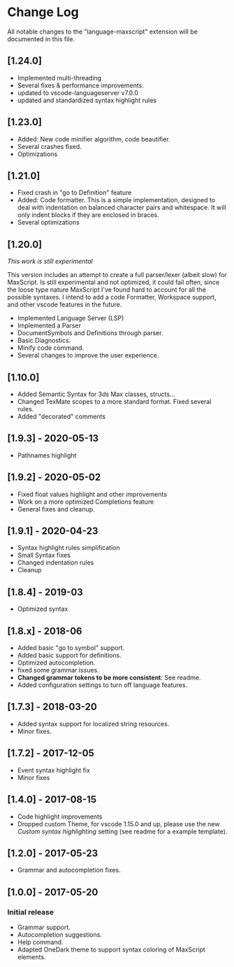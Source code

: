# Change Log

All notable changes to the "language-maxscript" extension will be documented in this file.

## [1.24.0]

- Implemented multi-threading
- Several fixes & performance improvements.
- updated to vscode-languageserver v7.0.0
- updated and standardized syntax highlight rules

## [1.23.0]

- Added: New code minifier algorithm, code beautifier.
- Several crashes fixed.
- Optimizations

## [1.21.0]

- Fixed crash in "go to Definition" feature
- Added: Code formatter. This is a simple implementation, designed to deal with indentation on balanced character pairs and whitespace. It will only indent blocks if they are enclosed in braces.
- Several optimizations

## [1.20.0]

*This work is still experimental*

This version includes an attempt to create a full parser/lexer (albeit slow) for MaxScript. Is still experimental and not optimized, it could fail often, since the loose type nature MaxScript I've found hard to account for all the possible syntaxes.
I intend to add a code Formatter, Workspace support, and other vscode features in the future.

- Implemented Language Server (LSP)
- Implemented a Parser
- DocumentSymbols and Definitions through parser.
- Basic Diagnostics.
- Minify code command.
- Several changes to improve the user experience.

## [1.10.0]

- Added Semantic Syntax for 3ds Max classes, structs...
- Changed TexMate scopes to a more standard format. Fixed several rules.
- Added "decorated" comments

## [1.9.3] - 2020-05-13

- Pathnames highlight

## [1.9.2] - 2020-05-02

- Fixed float values highlight and other improvements
- Work on a more optimized Completions feature
- General fixes and cleanup.

## [1.9.1] - 2020-04-23

- Syntax highlight rules simplification
- Small Syntax fixes
- Changed indentation rules
- Cleanup

## [1.8.4] - 2019-03

- Optimized syntax

## [1.8.x] - 2018-06

- Added basic "go to symbol" support.
- Added basic support for definitions.
- Optimized autocompletion.
- fixed some grammar issues.
- **Changed grammar tokens to be more consistent**: See readme.
- Added configuration settings to turn off language features.

## [1.7.3] - 2018-03-20

- Added syntax support for localized string resources.
- Minor fixes.

## [1.7.2] - 2017-12-05

- Event syntax highlight fix
- Minor fixes

## [1.4.0] - 2017-08-15

- Code highlight improvements
- Dropped custom Theme, for vscode 1.15.0 and up, please use the new *Custom syntax highlighting* setting (see readme for a example template).

## [1.2.0] - 2017-05-23

- Grammar and autocompletion fixes.

## [1.0.0] - 2017-05-20

### Initial release

- Grammar support.
- Autocompletion suggestions.
- Help command.
- Adapted OneDark theme to support syntax coloring of MaxScript elements.
